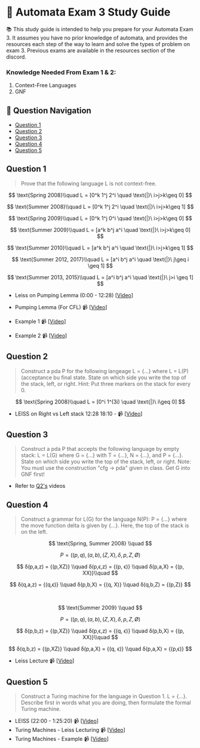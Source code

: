 # 🤖 Automata Exam 3 Study Guide

📚 This study guide is intended to help you prepare for your Automata Exam 3. It assumes you have no prior knowledge of automata, and provides the resources each step of the way to learn and solve the types of problem on exam 3. Previous exams are available in the resources section of the discord. 

### Knowledge Needed From Exam 1 & 2:
1. Context-Free Languages
2. GNF

## 🔎 Question Navigation

- [Question 1](#question-1)
- [Question 2](#question-2)
- [Question 3](#question-3)
- [Question 4](#question-4)
- [Question 5](#question-5)

## Question 1

> Prove that the following language L is not context-free.

$$
\text{Spring 2008}\\quad
L = [0^k 1^j 2^i \quad \text{|}\  i>j>k\geq 0]
$$

$$
\text{Summer 2008}\\quad
L = [0^k 1^j 2^i \quad \text{|}\  i>j>k\geq 1]
$$

$$
\text{Spring 2009}\\quad
L = [0^k 1^j 0^i \quad \text{|}\  i>j>k\geq 0]
$$

$$
\text{Summer 2009}\\quad
L = [a^k b^j a^i \quad \text{|}\  i>j>k\geq 0]
$$

$$
\text{Summer 2010}\\quad
L = [a^k b^j a^i \quad \text{|}\  i>j>k\geq 1]
$$

$$
\text{Summer 2012, 2017}\\quad
L = [a^i b^j a^i \quad \text{|}\  j\geq i \geq 1]
$$

$$
\text{Summer 2013, 2015}\\quad
L = [a^i b^j a^i \quad \text{|}\  j>i \geq 1]
$$

- Leiss on Pumping Lemma (0:00 - 12:28) [[Video](https://www.youtube.com/watch?v=VVbsZKxvLM8)]

- Pumping Lemma (For CFL) 📹 [[Video](https://www.youtube.com/watch?v=jRhqx1_KcCk)]
- Example 1 📹 [[Video](https://youtu.be/eQ0XkUk3qGk)]
- Example 2 📹 [[Video](https://youtu.be/DPs8sBcIjs8)]

## Question 2

> Construct a pda P for the following langeage L = {...} where L = L(P) (acceptance bu final state. State on which side you write the top of the stack, left, or right. Hint: Put three markers on the stack for every 0.

$$
\text{Spring 2008}\\quad
L = [0^i 1^(3i) \quad \text{|}\  i\geq 0]
$$

- LEISS on Right vs Left stack 12:28 18:10 - 📹 [[Video](https://www.youtube.com/watch?v=VVbsZKxvLM8)]

## Question 3

> Construct a pda P that accepts the following language by empty stack: L = L(G) where G = {...} with T = {...}, N = {...}, and P = {...}. State on which side you write the top of the stack, left, or right. Note: You must use the construction "cfg -> pda" given in class. Get G into GNF first!

- Refer to [Q2's](#question-2) videos

## Question 4

> Construct a grammar for L(G) for the language N(P): P = {...} where the move function delta is given by {...}. Here, the top of the stack is on the left.

$$
\text{Spring, Summer 2008} \\quad
$$

$$
P = ( (p, q), (a, b), (Z, X), δ, p, Z, Ø)
$$

$$
δ(p,a,z) = {(p,XZ)} \\quad δ(p,ϵ,z) = {(p, ϵ)} \\quad δ(p,a,X) = {(p, XX)}\\quad
$$

$$
δ(q,a,z) = {(q,ϵ)} \\quad δ(p,b,X) = {(q, X)} \\quad δ(q,b,Z) = {(p,Z)}
$$

<br>

$$
\text{Summer 2009} \\quad
$$

$$
P = ( (p, q), (a, b), (Z, X), δ, p, Z, Ø)
$$

$$
δ(p,b,z) = {(p,XZ)} \\quad δ(p,ϵ,z) = {(q, ϵ)} \\quad δ(p,b,X) = {(p, XX)}\\quad
$$

$$
δ(q,b,z) = {(p,XZ)} \\quad δ(p,a,X) = {(q, ϵ)} \\quad δ(p,a,X) = {(p,ϵ)}
$$

- Leiss Lecture 📹 [[Video](https://www.youtube.com/watch?v=aADmqDfpx-c)]

## Question 5

> Construct a Turing machine for the language in Question 1. L = {...}. Describe first in words what you are doing, then formulate the formal Turing machine.

- LEISS (22:00 - 1:25:20) 📹 [[Video](https://www.youtube.com/watch?v=bqQ55-KM_7E)]
- Turing Machines - Leiss Lecturing 📹 [[Video](https://www.youtube.com/watch?v=bqQ55-KM_7E)]
- Turing Machines - Example 📹 [[Video](https://www.youtube.com/watch?v=Y0x9kmfjQTA)]
